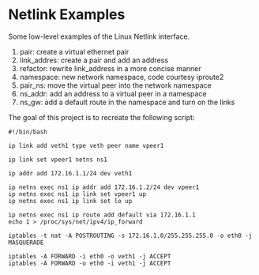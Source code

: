# Netlink Examples

Some low-level examples of the Linux Netlink interface.

  1. pair:        create a virtual ethernet pair
  2. link_addres: create a pair and add an address
  3. refactor:    rewrite link_address in a more concise manner
  4. namespace:   new network namespace, code courtesy iproute2
  5. pair_ns:     move the virtual peer into the network namespace
  6. ns_addr:     add an address to a virtual peer in a namespace
  7. ns_gw:       add a default route in the namespace and turn on the links

The goal of this project is to recreate the following script:

```
#!/bin/bash

ip link add veth1 type veth peer name vpeer1

ip link set vpeer1 netns ns1

ip addr add 172.16.1.1/24 dev veth1

ip netns exec ns1 ip addr add 172.16.1.2/24 dev vpeer1
ip netns exec ns1 ip link set vpeer1 up
ip netns exec ns1 ip link set lo up

ip netns exec ns1 ip route add default via 172.16.1.1
echo 1 > /proc/sys/net/ipv4/ip_forward

iptables -t nat -A POSTROUTING -s 172.16.1.0/255.255.255.0 -o eth0 -j MASQUERADE

iptables -A FORWARD -i eth0 -o veth1 -j ACCEPT
iptables -A FORWARD -o eth0 -i veth1 -j ACCEPT
```
